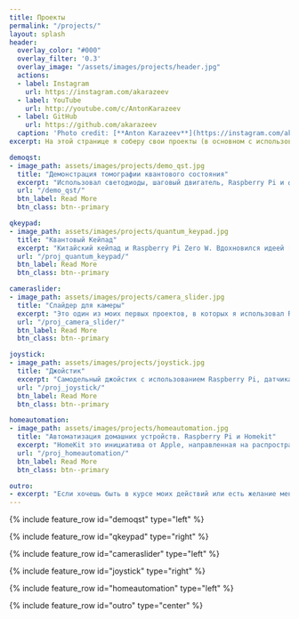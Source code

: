 ```yaml
---
title: Проекты
permalink: "/projects/"
layout: splash
header:
  overlay_color: "#000"
  overlay_filter: '0.3'
  overlay_image: "/assets/images/projects/header.jpg"
  actions:
  - label: Instagram
    url: https://instagram.com/akarazeev
  - label: YouTube
    url: http://youtube.com/c/AntonKarazeev
  - label: GitHub
    url: https://github.com/akarazeev
  caption: 'Photo credit: [**Anton Karazeev**](https://instagram.com/akarazeev)'
excerpt: На этой странице я соберу свои проекты (в основном с использованием Raspberry Pi и Arduino).

demoqst:
- image_path: assets/images/projects/demo_qst.jpg
  title: "Демонстрация томографии квантового состояния"
  excerpt: "Использовал светодиоды, шаговый двигатель, Raspberry Pi и фигурку \"нолик/единичка\", которую мне подарили из IBM"
  url: "/demo_qst/"
  btn_label: Read More
  btn_class: btn--primary

qkeypad:
- image_path: assets/images/projects/quantum_keypad.jpg
  title: "Квантовый Кейпад"
  excerpt: "Китайский кейпад и Raspberry Pi Zero W. Вдохновился идеей [Model Q](https://qiskit.org/modelq/), которую в качестве первоапрельской шутки в 2018 году представил QISKit (подразделение IBM, занимающееся разработкой квантового компьютера). Из IBM мне прислали различные подарки, когда увидели мой [пост в Twitter'e](https://twitter.com/antonkarazeev/status/981671571319336960)"
  url: "/proj_quantum_keypad/"
  btn_label: Read More
  btn_class: btn--primary

cameraslider:
- image_path: assets/images/projects/camera_slider.jpg
  title: "Слайдер для камеры"
  excerpt: "Это один из моих первых проектов, в которых я использовал Raspberry Pi. После покупки всех необходимых деталей я принялся сверлить и крутить винты. Получилось довольно прикольно (по ссылке есть 2 видео -- демонстрация работы и снятый таймлепс)"
  url: "/proj_camera_slider/"
  btn_label: Read More
  btn_class: btn--primary

joystick:
- image_path: assets/images/projects/joystick.jpg
  title: "Джойстик"
  excerpt: "Самодельный джойстик с использованием Raspberry Pi, датчика воды и аналогового стика"
  url: "/proj_joystick/"
  btn_label: Read More
  btn_class: btn--primary

homeautomation:
- image_path: assets/images/projects/homeautomation.jpg
  title: "Автоматизация домашних устройств. Raspberry Pi и Homekit"
  excerpt: "HomeKit это инициатива от Apple, направленная на распространение такого понятия как \"умный дом\" (дом умнее не становится, лишь что-то можно автоматизировать). На данный момент я автоматизировал освещение вокруг моего рабочего места. Есть [туториал](/home-automation-homekit/) по настройке сервера homebridge на Raspberry Pi"
  url: "/proj_homeautomation/"
  btn_label: Read More
  btn_class: btn--primary

outro:
- excerpt: "Если хочешь быть в курсе моих действий или есть желание меня поддержать, то такие возможности есть --&nbsp;[<i class=\"fab fa-twitter\"></i> @antonkarazeev](https://twitter.com/antonkarazeev){: .btn .btn--twitter} и [<i class=\"fab fa-paypal\"></i> Поддержать](https://www.paypal.me/akarazeev){: .btn .btn--success}"
---
```


{% include feature_row id="demoqst" type="left" %}

{% include feature_row id="qkeypad" type="right" %}

{% include feature_row id="cameraslider" type="left" %}

{% include feature_row id="joystick" type="right" %}

{% include feature_row id="homeautomation" type="left" %}

{% include feature_row id="outro" type="center" %}
